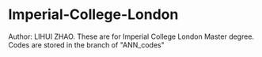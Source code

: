 # Imperial-College-London
Author: LIHUI ZHAO.
These are for Imperial College London Master degree.
Codes are stored in the branch of "ANN_codes"

